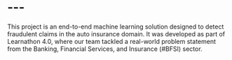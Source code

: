 # ---
This project is an end-to-end machine learning solution designed to detect fraudulent claims in the auto insurance domain. It was developed as part of Learnathon 4.0, where our team tackled a real-world problem statement from the Banking, Financial Services, and Insurance (#BFSI) sector.
